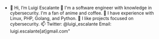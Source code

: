 - 👋 Hi, I’m Luigi Escalante
👀 I'm a software engineer with knowledge in cybersecurity. I'm a fan of anime and coffee.
🌱 I have experience with Linux, PHP, Golang, and Python.
💞️ I like projects focused on cybersecurity.
📫 Twitter: @luigi_escalante Email: luigi.escalante[at]gmail.com"

<!---
luigiescalante/luigiescalante is a ✨ special ✨ repository because its `README.md` (this file) appears on your GitHub profile.
You can click the Preview link to take a look at your changes.
--->
